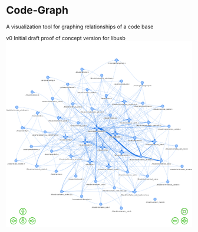# Code-Graph
A visualization tool for graphing relationships of a code base

v0 Initial draft proof of concept version for libusb
![v0 Graph](/resources/9Yq9zxpT72ttfSa.png)
